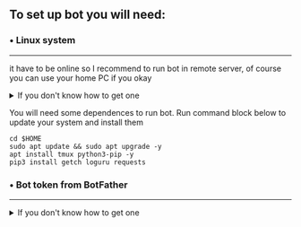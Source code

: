 ## To set up bot you will need: 

### • Linux system
---
it have to be online so I recommend to run bot in remote server, of course you can use your home PC  if you okay 
<details> 
  <summary>If you don't know how to get one </summary> ㅤ
  
   • **[Digital Ocean](https://link.web3topia.wtf/DigitalOcean)** is expencive, but by this [link](https://link.web3topia.wtf/DigitalOcean) you will get 200$ trial for 2 months. So it up to 3 VPS free for 2 month - great choise to start, but i would not suggest to pay there.
   
   • **[Contabo](https://contabo.com/)** is cheapest VPS - for bot absoulutelly ok
   
   • **[Hetzner](https://www.hetzner.com/)** - best quality/price balance (probably optimal for nodes)  
  
</details>


You will need some dependences to run bot. 
Run  command block below to update your system and install them

    cd $HOME
    sudo apt update && sudo apt upgrade -y
    apt install tmux python3-pip -y
    pip3 install getch loguru requests

### • Bot token from BotFather
---
<details> 
  <summary>If you don't know how to get one </summary> ㅤ
  
  • go to [BotFather bot](https://t.me/BotFather) and create new bot 
  
  ![](https://i.ibb.co/h2bRBP2/Screenshot-55.png)
   
  • save token ;)

</details>




